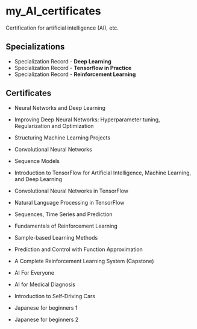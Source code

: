 # my_AI_certificates
Certification for artificial intelligence (AI), etc.

## Specializations

- Specialization Record - **Deep Learning**
- Specialization Record - **Tensorflow in Practice**
- Specialization Record - **Reinforcement Learning**

## Certificates
- Neural Networks and Deep Learning
- Improving Deep Neural Networks: Hyperparameter tuning, Regularization and Optimization
- Structuring Machine Learning Projects
- Convolutional Neural Networks
- Sequence Models

- Introduction to TensorFlow for Artificial Intelligence, Machine Learning, and Deep Learning
- Convolutional Neural Networks in TensorFlow
- Natural Language Processing in TensorFlow
- Sequences, Time Series and Prediction

- Fundamentals of Reinforcement Learning
- Sample-based Learning Methods
- Prediction and Control with Function Approximation
- A Complete Reinforcement Learning System (Capstone)

- AI For Everyone
- AI for Medical Diagnosis

- Introduction to Self-Driving Cars

- Japanese for beginners 1
- Japanese for beginners 2
